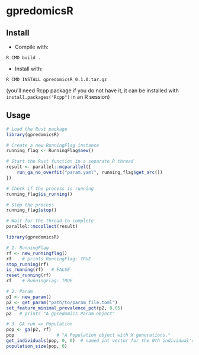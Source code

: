 # gpredomicsR

## Install

- Compile with:
```
R CMD build .
```

- Install with:
```
R CMD INSTALL gpredomicsR_0.1.0.tar.gz
```
(you'll need Rcpp package if you do not have it, it can be installed with `install.packages("Rcpp")` in an R session)

## Usage

```R
# Load the Rust package
library(gpredomicsR)

# Create a new RunningFlag instance
running_flag <- RunningFlag$new()

# Start the Rust function in a separate R thread
result <- parallel::mcparallel({
    run_ga_no_overfit("param.yaml", running_flag$get_arc())
})

# Check if the process is running
running_flag$is_running()

# Stop the process
running_flag$stop()

# Wait for the thread to complete
parallel::mccollect(result)
```

```R
library(gpredomicsR)

# 1. RunningFlag
rf <- new_runningflag()
rf    # prints RunningFlag: TRUE
stop_running(rf)
is_running(rf)   # FALSE
reset_running(rf)
rf    # RunningFlag: TRUE

# 2. Param
p1 <- new_param()
p2 <- get_param("path/to/param_file.toml")
set_feature_minimal_prevalence_pct(p2, 0.05)
p2   # prints "A gpredomics Param object"

# 3. GA run => Population
pop <- ga(p2, rf)
pop                # "A Population object with X generations."
get_individuals(pop, 0, 0)  # named int vector for the 0th individual's features
population_size(pop, 0)   
```